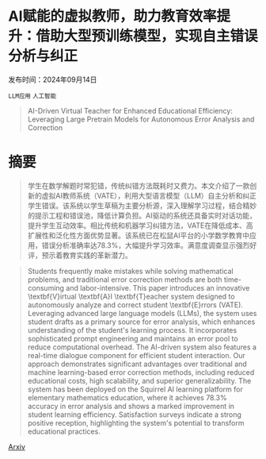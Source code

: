 # AI赋能的虚拟教师，助力教育效率提升：借助大型预训练模型，实现自主错误分析与纠正

发布时间：2024年09月14日

`LLM应用` `人工智能`

> AI-Driven Virtual Teacher for Enhanced Educational Efficiency: Leveraging Large Pretrain Models for Autonomous Error Analysis and Correction

# 摘要

> 学生在数学解题时常犯错，传统纠错方法既耗时又费力。本文介绍了一款创新的虚拟AI教师系统（VATE），利用大型语言模型（LLM）自主分析和纠正学生错误。该系统以学生草稿为主要分析源，深入理解学习过程，结合精妙的提示工程和错误池，降低计算负担。AI驱动的系统还具备实时对话功能，提升学生互动效率。相比传统和机器学习纠错方法，VATE在降低成本、高扩展性和泛化性方面优势显著。该系统已在松鼠AI平台的小学数学教育中应用，错误分析准确率达78.3%，大幅提升学习效率。满意度调查显示强烈好评，预示着教育实践的革新潜力。

> Students frequently make mistakes while solving mathematical problems, and traditional error correction methods are both time-consuming and labor-intensive. This paper introduces an innovative \textbf{V}irtual \textbf{A}I \textbf{T}eacher system designed to autonomously analyze and correct student \textbf{E}rrors (VATE). Leveraging advanced large language models (LLMs), the system uses student drafts as a primary source for error analysis, which enhances understanding of the student's learning process. It incorporates sophisticated prompt engineering and maintains an error pool to reduce computational overhead. The AI-driven system also features a real-time dialogue component for efficient student interaction. Our approach demonstrates significant advantages over traditional and machine learning-based error correction methods, including reduced educational costs, high scalability, and superior generalizability. The system has been deployed on the Squirrel AI learning platform for elementary mathematics education, where it achieves 78.3\% accuracy in error analysis and shows a marked improvement in student learning efficiency. Satisfaction surveys indicate a strong positive reception, highlighting the system's potential to transform educational practices.

[Arxiv](https://arxiv.org/abs/2409.09403)